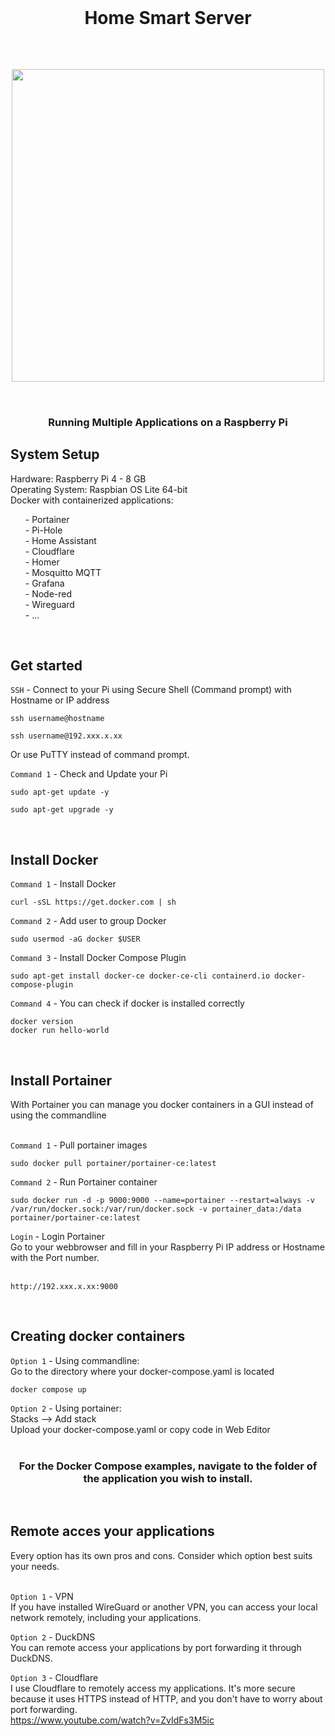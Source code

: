   <br>
  <h1 align="center">Home Smart Server</h1>
  <br>
 <h2 align="center">
<img src="https://github.com/NielsU97/HomeSmartServer/blob/main/www/Images/docker_setup.png" width="500">
  </br>
</br>  
<h2>	 
<h3 align="center">Running Multiple Applications on a Raspberry Pi</h3>                                                                                                                                      
<h2> System Setup </h2> 
Hardware: Raspberry Pi 4 - 8 GB <br>
Operating System: Raspbian OS Lite 64-bit <br>
Docker with containerized applications: <br> 
<ol>
  - Portainer <br> 
  - Pi-Hole <br> 
  - Home Assistant <br> 
  - Cloudflare <br> 
  - Homer <br> 
  - Mosquitto MQTT <br> 
  - Grafana <br> 
  - Node-red <br> 
  - Wireguard <br> 
  - ... <br> 
</ol>
</br>
<h2> Get started </h2> 

`SSH` - Connect to your Pi using Secure Shell (Command prompt) with Hostname or IP address
```
ssh username@hostname

ssh username@192.xxx.x.xx
```
Or use PuTTY instead of command prompt. 

`Command 1` - Check and Update your Pi
```
sudo apt-get update -y
```
```
sudo apt-get upgrade -y
```

</br>

<h2> Install Docker </h2> 

`Command 1` - Install Docker
```
curl -sSL https://get.docker.com | sh
```

`Command 2` - Add user to group Docker
```
sudo usermod -aG docker $USER
```

`Command 3` - Install Docker Compose Plugin
```
sudo apt-get install docker-ce docker-ce-cli containerd.io docker-compose-plugin
```

`Command 4` - You can check if docker is installed correctly
```
docker version
docker run hello-world
```
</br>
<h2> Install Portainer </h2> 
With Portainer you can manage you docker containers in a GUI instead of using the commandline <br></br>

`Command 1` - Pull portainer images
```
sudo docker pull portainer/portainer-ce:latest
```

`Command 2` - Run Portainer container
```
sudo docker run -d -p 9000:9000 --name=portainer --restart=always -v /var/run/docker.sock:/var/run/docker.sock -v portainer_data:/data portainer/portainer-ce:latest
```
`Login` - Login Portainer
</br>
Go to your webbrowser and fill in your Raspberry Pi IP address or Hostname with the Port number.<br></br>
```
http://192.xxx.x.xx:9000
```
</br>
<h2> Creating docker containers </h2> 

`Option 1` - Using commandline: <br>
Go to the directory where your docker-compose.yaml is located <br>
```
docker compose up
``` 

`Option 2` - Using portainer: <br>
Stacks --> Add stack <br>
Upload your docker-compose.yaml or copy code in Web Editor <br>
<br>

<h3 align="center">For the Docker Compose examples, navigate to the folder of the application you wish to install.</h3>
</br>
<h2> Remote acces your applications </h2> 
Every option has its own pros and cons. Consider which option best suits your needs.<br><br>

`Option 1` - VPN <br>
If you have installed WireGuard or another VPN, you can access your local network remotely, including your applications. <br>

`Option 2` - DuckDNS <br>
You can remote access your applications by port forwarding it through DuckDNS. <br>


`Option 3` - Cloudflare <br>
I use Cloudflare to remotely access my applications. It's more secure because it uses HTTPS instead of HTTP, and you don't have to worry about port forwarding. <br>
https://www.youtube.com/watch?v=ZvIdFs3M5ic
<br>